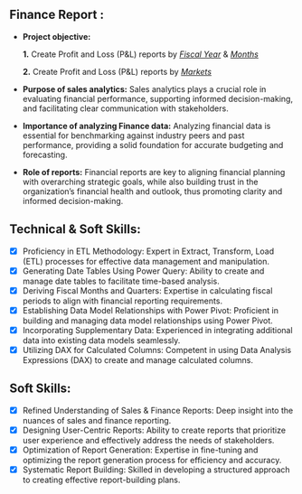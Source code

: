 ## Finance Report :

- **Project objective:** 

    **1.** Create Profit and Loss (P&L) reports by _[Fiscal Year](https://github.com/khushi2828/EXCEL-Finanace-Analytics/blob/main/P%20%26%20L%20Statement%20by%20Fiscal%20year.pdf)_ & _[Months](https://github.com/khushi2828/EXCEL-Finanace-Analytics/blob/main/P%20%26%20L%20Statement.%20by%20months.pdf)_ 

   **2.** Create Profit and Loss (P&L) reports by _[Markets](https://github.com/khushi2828/EXCEL-Finanace-Analytics/blob/main/P%20%26%20L%20Statement%20by%20market.pdf)_

- **Purpose of sales analytics:** Sales analytics plays a crucial role in evaluating financial performance, supporting informed decision-making, and facilitating clear communication with stakeholders.

- **Importance of analyzing Finance data:** Analyzing financial data is essential for benchmarking against industry peers and past performance, providing a solid foundation for accurate budgeting and forecasting.

- **Role of reports:** Financial reports are key to aligning financial planning with overarching strategic goals, while also building trust in the organization’s financial health and outlook, thus promoting clarity and informed decision-making.


## Technical & Soft Skills:
- [x]	Proficiency in ETL Methodology: Expert in Extract, Transform, Load (ETL) processes for effective data management and manipulation.
- [x]	Generating Date Tables Using Power Query: Ability to create and manage date tables to facilitate time-based analysis.
- [x]	Deriving Fiscal Months and Quarters: Expertise in calculating fiscal periods to align with financial reporting requirements.
- [x]	Establishing Data Model Relationships with Power Pivot: Proficient in building and managing data model relationships using Power Pivot.
- [x]	Incorporating Supplementary Data: Experienced in integrating additional data into existing data models seamlessly.
- [x]	Utilizing DAX for Calculated Columns: Competent in using Data Analysis Expressions (DAX) to create and manage calculated columns.
## Soft Skills:
- [x]	Refined Understanding of Sales & Finance Reports: Deep insight into the nuances of sales and finance reporting.
- [x]	Designing User-Centric Reports: Ability to create reports that prioritize user experience and effectively address the needs of stakeholders.
- [x]	Optimization of Report Generation: Expertise in fine-tuning and optimizing the report generation process for efficiency and accuracy.
- [x]	Systematic Report Building: Skilled in developing a structured approach to creating effective report-building plans.
